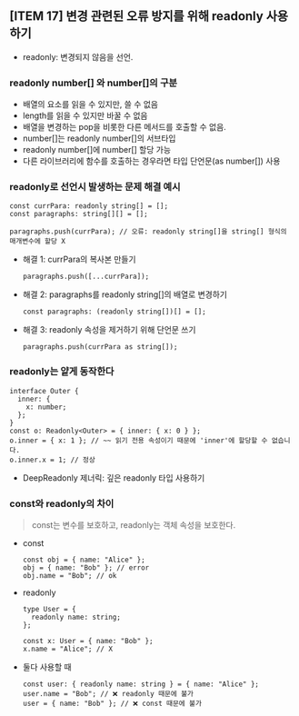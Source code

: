 ## [ITEM 17] 변경 관련된 오류 방지를 위해 readonly 사용하기

- readonly: 변경되지 않음을 선언.

### readonly number[] 와 number[]의 구분

- 배열의 요소를 읽을 수 있지만, 쓸 수 없음
- length를 읽을 수 있지만 바꿀 수 없음
- 배열을 변경하는 pop을 비롯한 다른 메서드를 호출할 수 없음.
- number[]는 readonly number[]의 서브타입
- readonly number[]에 number[] 할당 가능
- 다른 라이브러리에 함수를 호출하는 경우라면 타입 단언문(as number[]) 사용

### **readonly로 선언시 발생하는 문제 해결 예시**

```tsx
const currPara: readonly string[] = [];
const paragraphs: string[][] = [];

paragraphs.push(currPara); // 오류: readonly string[]을 string[] 형식의 매개변수에 할당 X
```

- 해결 1: currPara의 복사본 만들기
  ```tsx
  paragraphs.push([...currPara]);
  ```
- 해결 2: paragraphs를 readonly string[]의 배열로 변경하기
  ```tsx
  const paragraphs: (readonly string[])[] = [];
  ```
- 해결 3: readonly 속성을 제거하기 위해 단언문 쓰기
  ```tsx
  paragraphs.push(currPara as string[]);
  ```

### readonly는 얕게 동작한다

```tsx
interface Outer {
  inner: {
    x: number;
  };
}
const o: Readonly<Outer> = { inner: { x: 0 } };
o.inner = { x: 1 }; // ~~ 읽기 전용 속성이기 때문에 'inner'에 할당할 수 없습니다.
o.inner.x = 1; // 정상
```

- DeepReadonly 제너릭: 깊은 readonly 타입 사용하기

### const와 readonly의 차이

> const는 변수를 보호하고, readonly는 객체 속성을 보호한다.

- const
  ```tsx
  const obj = { name: "Alice" };
  obj = { name: "Bob" }; // error
  obj.name = "Bob"; // ok
  ```
- readonly
  ```tsx
  type User = {
    readonly name: string;
  };

  const x: User = { name: "Bob" };
  x.name = "Alice"; // X
  ```
- 둘다 사용할 때
  ```tsx
  const user: { readonly name: string } = { name: "Alice" };
  user.name = "Bob"; // ❌ readonly 때문에 불가
  user = { name: "Bob" }; // ❌ const 때문에 불가
  ```
